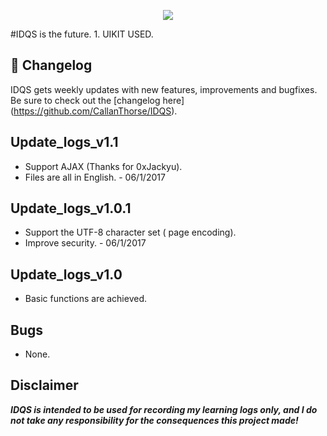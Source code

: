 <p align="center"><img src="http://blogpictures.oss-cn-shanghai.aliyuncs.com/github/logo.png" /></p>
#IDQS is the future.
1. UIKIT USED.

## :scroll: Changelog
IDQS gets weekly updates with new features, improvements and bugfixes.
Be sure to check out the [changelog here] (https://github.com/CallanThorse/IDQS).

## Update_logs_v1.1
* Support AJAX (Thanks for 0xJackyu).
* Files are all in English. - 06/1/2017

## Update_logs_v1.0.1
* Support the UTF-8 character set ( page encoding).
* Improve security. - 06/1/2017

## Update_logs_v1.0
* Basic functions are achieved.

## Bugs
* None.

## Disclaimer
***IDQS is intended to be used for recording my learning logs only, and I do not take any responsibility for the consequences this project made!***
